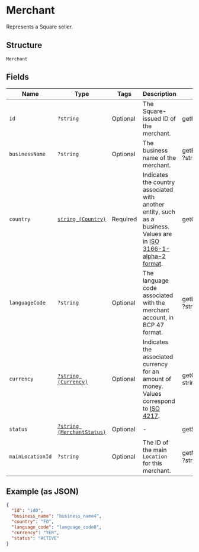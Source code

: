 
# Merchant

Represents a Square seller.

## Structure

`Merchant`

## Fields

| Name | Type | Tags | Description | Getter | Setter |
|  --- | --- | --- | --- | --- | --- |
| `id` | `?string` | Optional | The Square-issued ID of the merchant. | getId(): ?string | setId(?string id): void |
| `businessName` | `?string` | Optional | The business name of the merchant. | getBusinessName(): ?string | setBusinessName(?string businessName): void |
| `country` | [`string (Country)`](/doc/models/country.md) | Required | Indicates the country associated with another entity, such as a business.<br>Values are in [ISO 3166-1-alpha-2 format](http://www.iso.org/iso/home/standards/country_codes.htm). | getCountry(): string | setCountry(string country): void |
| `languageCode` | `?string` | Optional | The language code associated with the merchant account, in BCP 47 format. | getLanguageCode(): ?string | setLanguageCode(?string languageCode): void |
| `currency` | [`?string (Currency)`](/doc/models/currency.md) | Optional | Indicates the associated currency for an amount of money. Values correspond<br>to [ISO 4217](https://wikipedia.org/wiki/ISO_4217). | getCurrency(): ?string | setCurrency(?string currency): void |
| `status` | [`?string (MerchantStatus)`](/doc/models/merchant-status.md) | Optional | - | getStatus(): ?string | setStatus(?string status): void |
| `mainLocationId` | `?string` | Optional | The ID of the main `Location` for this merchant. | getMainLocationId(): ?string | setMainLocationId(?string mainLocationId): void |

## Example (as JSON)

```json
{
  "id": "id0",
  "business_name": "business_name4",
  "country": "FO",
  "language_code": "language_code8",
  "currency": "YER",
  "status": "ACTIVE"
}
```


